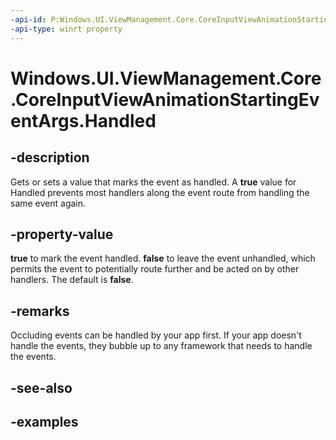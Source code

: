 ```yaml
---
-api-id: P:Windows.UI.ViewManagement.Core.CoreInputViewAnimationStartingEventArgs.Handled
-api-type: winrt property
---
```


# Windows.UI.ViewManagement.Core.CoreInputViewAnimationStartingEventArgs.Handled

<!--
public bool Handled { get; set; }
-->

## -description

Gets or sets a value that marks the event as handled. A **true** value for Handled prevents most handlers along the event route from handling the same event again.

## -property-value

**true** to mark the event handled. **false** to leave the event unhandled, which permits the event to potentially route further and be acted on by other handlers. The default is **false**.

## -remarks

Occluding events can be handled by your app first. If your app doesn't handle the events, they bubble up to any framework that needs to handle the events.

## -see-also

## -examples
